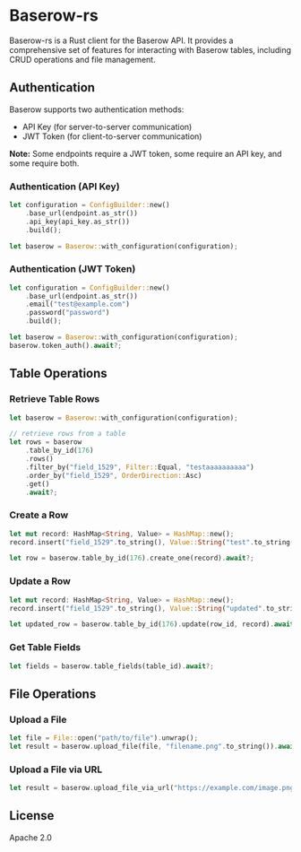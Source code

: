 # Baserow-rs

Baserow-rs is a Rust client for the Baserow API. It provides a comprehensive set of features for interacting with Baserow tables, including CRUD operations and file management.

## Authentication

Baserow supports two authentication methods:

* API Key (for server-to-server communication)
* JWT Token (for client-to-server communication)

**Note:** Some endpoints require a JWT token, some require an API key, and some require both.

### Authentication (API Key)

```rust
let configuration = ConfigBuilder::new()
    .base_url(endpoint.as_str())
    .api_key(api_key.as_str())
    .build();

let baserow = Baserow::with_configuration(configuration);
```

### Authentication (JWT Token)

```rust
let configuration = ConfigBuilder::new()
    .base_url(endpoint.as_str())
    .email("test@example.com")
    .password("password")
    .build();

let baserow = Baserow::with_configuration(configuration);
baserow.token_auth().await?;
```

## Table Operations

### Retrieve Table Rows

```rust
let baserow = Baserow::with_configuration(configuration);

// retrieve rows from a table
let rows = baserow
    .table_by_id(176)
    .rows()
    .filter_by("field_1529", Filter::Equal, "testaaaaaaaaaa")
    .order_by("field_1529", OrderDirection::Asc)
    .get()
    .await?;
```

### Create a Row

```rust
let mut record: HashMap<String, Value> = HashMap::new();
record.insert("field_1529".to_string(), Value::String("test".to_string()));

let row = baserow.table_by_id(176).create_one(record).await?;
```

### Update a Row

```rust
let mut record: HashMap<String, Value> = HashMap::new();
record.insert("field_1529".to_string(), Value::String("updated".to_string()));

let updated_row = baserow.table_by_id(176).update(row_id, record).await?;
```

### Get Table Fields

```rust
let fields = baserow.table_fields(table_id).await?;
```

## File Operations

### Upload a File

```rust
let file = File::open("path/to/file").unwrap();
let result = baserow.upload_file(file, "filename.png".to_string()).await?;
```

### Upload a File via URL

```rust
let result = baserow.upload_file_via_url("https://example.com/image.png").await?;
```

## License

Apache 2.0
